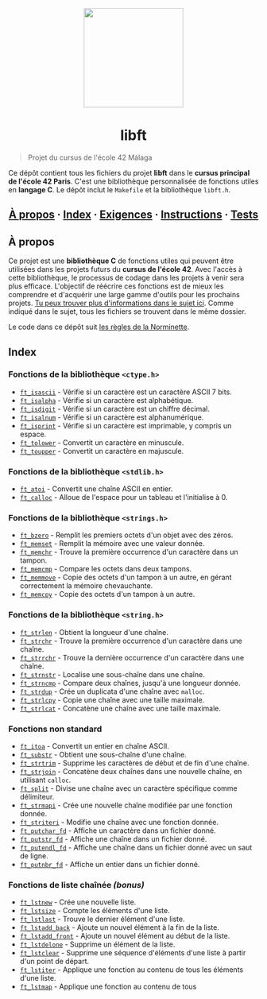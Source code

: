 <div id="header" align="center">
  <img src="https://media.giphy.com/media/ztl9x7JlhSlU4MWD6h/giphy.gif" width="200"/>
</div>

<h1 align="center">libft</h1>

> Projet du cursus de l'école 42 Málaga

Ce dépôt contient tous les fichiers du projet __libft__ dans le __cursus principal de l'école 42 Paris__. C'est une bibliothèque personnalisée de fonctions utiles en __langage C__. Le dépôt inclut le `Makefile` et la bibliothèque `libft.h`.

<h2 align="center">
	<a href="#about">À propos</a>
	<span> · </span>
	<a href="#index">Index</a>
	<span> · </span>
	<a href="#requirements">Exigences</a>
	<span> · </span>
	<a href="#instructions">Instructions</a>
	<span> · </span>
	<a href="#testing">Tests</a>
</h2>

## À propos

Ce projet est une __bibliothèque C__ de fonctions utiles qui peuvent être utilisées dans les projets futurs du __cursus de l'école 42__. Avec l'accès à cette bibliothèque, le processus de codage dans les projets à venir sera plus efficace. L'objectif de réécrire ces fonctions est de mieux les comprendre et d'acquérir une large gamme d'outils pour les prochains projets. [Tu peux trouver plus d'informations dans le sujet ici](https://github.com/Jyzdcs/libft/blob/main/fr.subject.pdf). Comme indiqué dans le sujet, tous les fichiers se trouvent dans le même dossier.

Le code dans ce dépôt suit [les règles de la Norminette](https://github.com/Jyzdcs/libft/blob/main/norme.es.pdf).

## Index
### Fonctions de la bibliothèque `<ctype.h>`
* [`ft_isascii`](https://github.com/Jyzdcs/libft/blob/main/ft_isascii.c) - Vérifie si un caractère est un caractère ASCII 7 bits.
* [`ft_isalpha`](https://github.com/Jyzdcs/libft/blob/main/ft_isalpha.c) - Vérifie si un caractère est alphabétique.
* [`ft_isdigit`](https://github.com/Jyzdcs/libft/blob/main/ft_isdigit.c) - Vérifie si un caractère est un chiffre décimal.
* [`ft_isalnum`](https://github.com/Jyzdcs/libft/blob/main/ft_isalnum.c) - Vérifie si un caractère est alphanumérique.
* [`ft_isprint`](https://github.com/Jyzdcs/libft/blob/main/ft_isprint.c) - Vérifie si un caractère est imprimable, y compris un espace.
* [`ft_tolower`](https://github.com/Jyzdcs/libft/blob/main/ft_tolower.c) - Convertit un caractère en minuscule.
* [`ft_toupper`](https://github.com/Jyzdcs/libft/blob/main/ft_toupper.c) - Convertit un caractère en majuscule.

### Fonctions de la bibliothèque `<stdlib.h>`
* [`ft_atoi`](https://github.com/Jyzdcs/libft/blob/main/ft_atoi.c) - Convertit une chaîne ASCII en entier.
* [`ft_calloc`](https://github.com/Jyzdcs/libft/blob/main/ft_calloc.c) - Alloue de l'espace pour un tableau et l'initialise à 0.

### Fonctions de la bibliothèque `<strings.h>`
* [`ft_bzero`](https://github.com/Jyzdcs/libft/blob/main/ft_bzero.c) - Remplit les premiers octets d'un objet avec des zéros.
* [`ft_memset`](https://github.com/Jyzdcs/libft/blob/main/ft_memset.c) - Remplit la mémoire avec une valeur donnée.
* [`ft_memchr`](https://github.com/Jyzdcs/libft/blob/main/ft_memchr.c) - Trouve la première occurrence d'un caractère dans un tampon.
* [`ft_memcmp`](https://github.com/Jyzdcs/libft/blob/main/ft_memcmp.c) - Compare les octets dans deux tampons.
* [`ft_memmove`](https://github.com/Jyzdcs/libft/blob/main/ft_memmove.c) - Copie des octets d'un tampon à un autre, en gérant correctement la mémoire chevauchante.
* [`ft_memcpy`](https://github.com/Jyzdcs/libft/blob/main/ft_memcpy.c) - Copie des octets d'un tampon à un autre.

### Fonctions de la bibliothèque `<string.h>`
* [`ft_strlen`](https://github.com/Jyzdcs/libft/blob/main/ft_strlen.c) - Obtient la longueur d'une chaîne.
* [`ft_strchr`](https://github.com/Jyzdcs/libft/blob/main/ft_strchr.c) - Trouve la première occurrence d'un caractère dans une chaîne.
* [`ft_strrchr`](https://github.com/Jyzdcs/libft/blob/main/ft_strrchr.c) - Trouve la dernière occurrence d'un caractère dans une chaîne.
* [`ft_strnstr`](https://github.com/Jyzdcs/libft/blob/main/ft_strnstr.c) - Localise une sous-chaîne dans une chaîne.
* [`ft_strncmp`](https://github.com/Jyzdcs/libft/blob/main/ft_strncmp.c) - Compare deux chaînes, jusqu'à une longueur donnée.
* [`ft_strdup`](https://github.com/Jyzdcs/libft/blob/main/ft_strdup.c) - Crée un duplicata d'une chaîne avec `malloc`.
* [`ft_strlcpy`](https://github.com/Jyzdcs/libft/blob/main/ft_strlcpy.c) - Copie une chaîne avec une taille maximale.
* [`ft_strlcat`](https://github.com/Jyzdcs/libft/blob/main/ft_strlcat.c) - Concatène une chaîne avec une taille maximale.

### Fonctions non standard
* [`ft_itoa`](https://github.com/Jyzdcs/libft/blob/main/ft_itoa.c) - Convertit un entier en chaîne ASCII.
* [`ft_substr`](https://github.com/Jyzdcs/libft/blob/main/ft_substr.c) - Obtient une sous-chaîne d'une chaîne.
* [`ft_strtrim`](https://github.com/Jyzdcs/libft/blob/main/ft_strtrim.c) - Supprime les caractères de début et de fin d'une chaîne.
* [`ft_strjoin`](https://github.com/Jyzdcs/libft/blob/main/ft_strjoin.c) - Concatène deux chaînes dans une nouvelle chaîne, en utilisant `calloc`.
* [`ft_split`](https://github.com/Jyzdcs/libft/blob/main/ft_split.c) - Divise une chaîne avec un caractère spécifique comme délimiteur.
* [`ft_strmapi`](https://github.com/Jyzdcs/libft/blob/main/ft_strmapi.c) - Crée une nouvelle chaîne modifiée par une fonction donnée.
* [`ft_striteri`](https://github.com/Jyzdcs/libft/blob/main/ft_striteri.c) - Modifie une chaîne avec une fonction donnée.
* [`ft_putchar_fd`](https://github.com/Jyzdcs/libft/blob/main/ft_putchar_fd.c) - Affiche un caractère dans un fichier donné.
* [`ft_putstr_fd`](https://github.com/Jyzdcs/libft/blob/main/ft_putstr_fd.c) - Affiche une chaîne dans un fichier donné.
* [`ft_putendl_fd`](https://github.com/Jyzdcs/libft/blob/main/ft_putendl_fd.c) - Affiche une chaîne dans un fichier donné avec un saut de ligne.
* [`ft_putnbr_fd`](https://github.com/Jyzdcs/libft/blob/main/ft_putnbr_fd.c) - Affiche un entier dans un fichier donné.

### Fonctions de liste chaînée *(bonus)*
* [`ft_lstnew`](https://github.com/Jyzdcs/libft/blob/main/ft_lstnew_bonus.c) - Crée une nouvelle liste.
* [`ft_lstsize`](https://github.com/Jyzdcs/libft/blob/main/ft_lstsize_bonus.c) - Compte les éléments d'une liste.
* [`ft_lstlast`](https://github.com/Jyzdcs/libft/blob/main/ft_lstlast_bonus.c) - Trouve le dernier élément d'une liste.
* [`ft_lstadd_back`](https://github.com/Jyzdcs/libft/blob/main/ft_lstadd_back_bonus.c) - Ajoute un nouvel élément à la fin de la liste.
* [`ft_lstadd_front`](https://github.com/Jyzdcs/libft/blob/main/ft_lstadd_front_bonus.c) - Ajoute un nouvel élément au début de la liste.
* [`ft_lstdelone`](https://github.com/Jyzdcs/libft/blob/main/ft_lstdelone_bonus.c) - Supprime un élément de la liste.
* [`ft_lstclear`](https://github.com/Jyzdcs/libft/blob/main/ft_lstclear_bonus.c) - Supprime une séquence d'éléments d'une liste à partir d'un point de départ.
* [`ft_lstiter`](https://github.com/Jyzdcs/libft/blob/main/ft_lstiter_bonus.c) - Applique une fonction au contenu de tous les éléments d'une liste.
* [`ft_lstmap`](https://github.com/Jyzdcs/libft/blob/main/ft_lstmap_bonus.c) - Applique une fonction au contenu de tous
